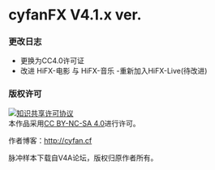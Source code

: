 # cyfanFX V4.1.x ver. #

### 更改日志 ###

- 更换为CC4.0许可证  
- 改进 HiFX-电影 与 HiFX-音乐
-重新加入HiFX-Live(待改进)  

### 版权许可 ###

<a rel="license" href="http://creativecommons.org/licenses/by-nc-sa/4.0/"><img alt="知识共享许可协议" style="border-width:0" src="https://i.creativecommons.org/l/by-nc-sa/4.0/88x31.png" /></a><br />本作品采用<a rel="license" href="http://creativecommons.org/licenses/by-nc-sa/4.0/">CC BY-NC-SA 4.0</a>进行许可。

作者博客：http://cyfan.cf

脉冲样本下载自V4A论坛，版权归原作者所有。

